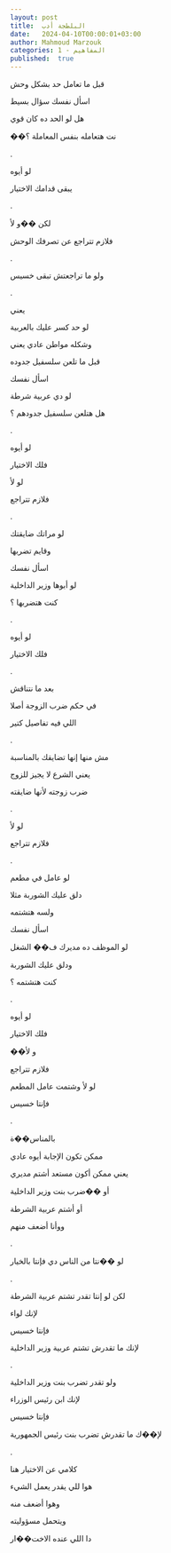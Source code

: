 ```yaml
---
layout: post
title:  البلطجة أدب
date:   2024-04-10T00:00:01+03:00
author: Mahmoud Marzouk
categories: 1 - المفاهيم
published:  true
---
```

قبل ما تعامل حد بشكل وحش

اسأل نفسك سؤال بسيط

هل لو الحد ده كان قوي

��نت هتعامله بنفس المعاملة ؟

.

لو أيوه

يبقى قدامك الاختيار

.

لكن ��و لأ

فلازم تتراجع عن تصرفك الوحش

.

ولو ما تراجعتش تبقى خسيس

.

يعني

لو حد كسر عليك بالعربية

وشكله مواطن عادي يعني

قبل ما تلعن سلسفيل جدوده

اسأل نفسك

لو دي عربية شرطة

هل هتلعن سلسفيل جدودهم ؟

.

لو أيوه

فلك الاختيار

لو لأ

فلازم تتراجع

.

لو مراتك ضايقتك

وقايم تضربها

اسأل نفسك

لو أبوها وزير الداخلية

كنت هتضربها ؟

.

لو أيوه

فلك الاختيار

.

بعد ما نتناقش

في حكم ضرب الزوجة أصلا

اللي فيه تفاصيل كتير

.

مش منها إنها تضايقك بالمناسبة

يعني الشرع لا يجيز للزوج

ضرب زوجته لأنها ضايقته

.

لو لأ

فلازم تتراجع

.

لو عامل في مطعم

دلق عليك الشوربة مثلا

ولسه هتشتمه

اسأل نفسك

لو الموظف ده مديرك ف�� الشغل

ودلق عليك الشوربة

كنت هتشتمه ؟

.

لو أيوه

فلك الاختيار

��و لأ

فلازم تتراجع

لو لأ وشتمت عامل المطعم

فإنتا خسيس

.

بالمناس��ة

ممكن تكون الإجابة أيوه عادي

يعني ممكن أكون مستعد أشتم مديري

أو ��ضرب بنت وزير الداخلية

أو أشتم عربية الشرطة

ووأنا أضعف منهم

.

لو ��نتا من الناس دي فإنتا بالخيار

.

لكن لو إنتا تقدر تشتم عربية الشرطة

لإنك لواء

فإنتا خسيس

لإنك ما تقدرش تشتم عربية وزير الداخلية

.

ولو تقدر تضرب بنت وزير الداخلية

لإنك ابن رئيس الوزراء

فإنتا خسيس

لإ��ك ما تقدرش تضرب بنت رئيس الجمهورية

.

كلامي عن الاختيار هنا

هوا للي يقدر يعمل الشيء

وهوا أضعف منه

ويتحمل مسؤوليته

دا اللي عنده الاخت��ار
